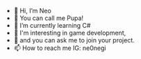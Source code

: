 - 👋 Hi, I’m Neo
- 👾 You can call me Pupa!
- 🌱 I’m currently learning C#
- 💫 I'm interesting in game development, 
- 🌻 and you can ask me to join your project.
- 📫 How to reach me IG: ne0negi
<!---
IssadaornNK/IssadaornNK is a ✨ special ✨ repository because its `README.md` (this file) appears on your GitHub profile.
You can click the Preview link to take a look at your changes.
--->
